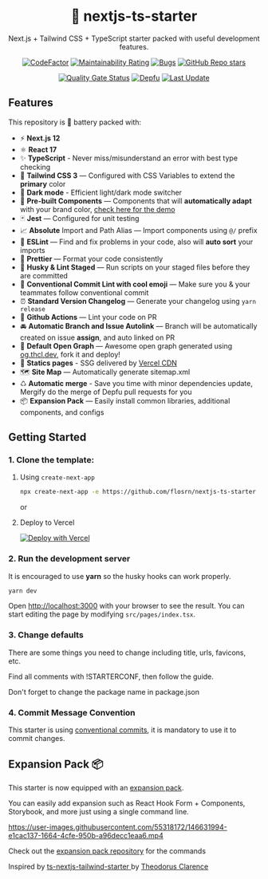 <div align="center">
  <h1>🚀 nextjs-ts-starter</h1>
  <p>Next.js + Tailwind CSS + TypeScript starter packed with useful development features.</p>

[![CodeFactor](https://www.codefactor.io/repository/github/flosrn/nextjs-ts-starter/badge)](https://www.codefactor.io/repository/github/flosrn/nextjs-ts-starter)
[![Maintainability Rating](https://sonarcloud.io/api/project_badges/measure?project=flosrn_nextjs-ts-starter&metric=sqale_rating)](https://sonarcloud.io/dashboard?id=flosrn_nextjs-ts-starter)
[![Bugs](https://sonarcloud.io/api/project_badges/measure?project=flosrn_nextjs-ts-starter&metric=bugs)](https://sonarcloud.io/dashboard?id=flosrn_nextjs-ts-starter)
[![GitHub Repo stars](https://img.shields.io/github/stars/flosrn/nextjs-ts-starter)](https://github.com/flosrn/nextjs-ts-starter/stargazers)

[![Quality Gate Status](https://sonarcloud.io/api/project_badges/measure?project=flosrn_nextjs-ts-starter&metric=alert_status)](https://sonarcloud.io/summary/new_code?id=flosrn_nextjs-ts-starter)
[![Depfu](https://badges.depfu.com/badges/6e20d2307eab6a5bcf3471f17401968a/count.svg)](https://depfu.com/github/flosrn/nextjs-ts-starter?project_id=33576)
[![Last Update](https://img.shields.io/badge/deps%20update-every%20sunday-blue.svg)](https://shields.io/)

</div>

## Features

This repository is 🔋 battery packed with:

- ⚡️ **Next.js 12**
- ⚛️ **React 17**
- ✨ **TypeScript** - Never miss/misunderstand an error with best type checking
- 🍃 **Tailwind CSS 3** — Configured with CSS Variables to extend the **primary** color
- 🌙 **Dark mode** - Efficient light/dark mode switcher
- 💎 **Pre-built Components** — Components that will **automatically adapt** with your brand color, [check here for the demo](https://nextjs-ts-starter-flosrn.vercel.app/components)
- 🃏 **Jest** — Configured for unit testing
- 📈 **Absolute** Import and Path Alias — Import components using `@/` prefix
- 📏 **ESLint** — Find and fix problems in your code, also will **auto sort** your imports
- 💖 **Prettier** — Format your code consistently
- 🐶 **Husky & Lint Staged** — Run scripts on your staged files before they are committed
- 🤖 **Conventional Commit Lint with cool emoji** — Make sure you & your teammates follow conventional commit
- ⏰ **Standard Version Changelog** — Generate your changelog using `yarn release`
- 👷 **Github Actions** — Lint your code on PR
- 🚘 **Automatic Branch and Issue Autolink** — Branch will be automatically created on issue **assign**, and auto linked on PR
- 👀 **Default Open Graph** — Awesome open graph generated using [og.thcl.dev](https://github.com/theodorusclarence/og), fork it and deploy!
- 🔺 **Statics pages** - SSG delivered by [Vercel CDN](https://vercel.com/)
- 🗺 **Site Map** — Automatically generate sitemap.xml
- ♺ **Automatic merge** - Save you time with minor dependencies update, Mergify do the merge of Depfu pull requests for you
- 📦 **Expansion Pack** — Easily install common libraries, additional components, and configs

## Getting Started

### 1. Clone the template:

1. Using `create-next-app`

   ```bash
   npx create-next-app -e https://github.com/flosrn/nextjs-ts-starter project-name
   ```

   or

2. Deploy to Vercel

   [![Deploy with Vercel](https://vercel.com/button)]()

### 2. Run the development server

It is encouraged to use **yarn** so the husky hooks can work properly.

```bash
yarn dev
```

Open [http://localhost:3000](http://localhost:3000) with your browser to see the result. You can start editing the page by modifying `src/pages/index.tsx`.

### 3. Change defaults

There are some things you need to change including title, urls, favicons, etc.

Find all comments with !STARTERCONF, then follow the guide.

Don't forget to change the package name in package.json

### 4. Commit Message Convention

This starter is using [conventional commits](https://www.conventionalcommits.org/en/v1.0.0/), it is mandatory to use it to commit changes.

## Expansion Pack 📦

This starter is now equipped with an [expansion pack](https://github.com/flosrn/expansion-pack).

You can easily add expansion such as React Hook Form + Components, Storybook, and more just using a single command line.

https://user-images.githubusercontent.com/55318172/146631994-e1cac137-1664-4cfe-950b-a96decc1eaa6.mp4

Check out the [expansion pack repository](https://github.com/flosrn/expansion-pack) for the commands

<p>Inspired by <a href="https://github.
com/theodorusclarence/ts-nextjs-tailwind-starter">ts-nextjs-tailwind-starter
</a> by <a href="https://theodorusclarence.com">Theodorus 
Clarence</a></p>
